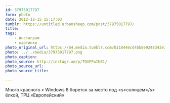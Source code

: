```yaml
---
id: 37975017797
form: photo
date: 2012-12-15 15:17:03
tumblr: https://untitled.urbansheep.com/post/37975017797/
title:
tags:
    - инстаграм
    - картинки
photo_original_url: https://64.media.tumblr.com/b118446cd4bb8e9248343e35f7127b9e/tumblr_mf2kohYBzs1qz4wzio1_r1_640.png
photo: ../../media/37975017797.png
photo_caption:
photo_source: http://instagr.am/p/TQVPFwIN81/
photo_source_url:
photo_source_title:

---
```


<p>Много красного • Windows 8 борется за место под &lt;s&gt;солнцем&lt;/s&gt; ёлкой, ТРЦ «Европейский»</p>

